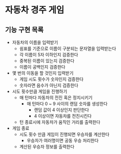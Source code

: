 # 자동차 경주 게임

## 기능 구현 목록

- 자동차의 이름을 입력받기
    - 쉼표를 기준으로 이름이 구분되는 문자열을 입력받는다
    - 각 이름이 5자 이하인지 검증한다
    - 중복된 이름이 있는지 검증한다
    - 이름이 공백인지 검증한다
- 몇 번의 이동을 할 것인지 입력받기
    - 게임 시도 횟수가 숫자인지 검증한다
    - 숫자라면 음수가 아닌지 검증한다
- 시도 횟수만큼 게임을 진행하기
    - 매 턴마다 자동차의 전진 혹은 정지시키기
        - 매 턴마다 0 ~ 9 사이의 랜덤 숫자를 생성한다
            - 랜덤 값이 4 이상인지 판단한다
            - 4 이상이면 자동차를 전진시킨다
    - 턴 종료시에 자동차가 움직인 거리를 출력한다
- 게임 종료
    - 시도 횟수 만큼 게임이 진행되면 우승자를 계산한다
        - 우승자가 여러명이면 공동 우승 처리한다
    - 계산된 우승자 정보를 출력한다
